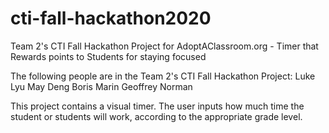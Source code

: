 # cti-fall-hackathon2020
Team 2's CTI Fall Hackathon Project for AdoptAClassroom.org - Timer that Rewards points to Students for staying focused

The following people are in the Team 2's CTI Fall Hackathon Project:
Luke Lyu
May Deng
Boris Marin
Geoffrey Norman

This project contains a visual timer.  The user inputs how much time the student or students will work, according to the appropriate grade level.  

